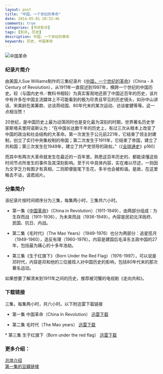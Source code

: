 ```yaml
---
layout: post
title: "中国，一个世纪的革命"
date: 2014-05-01 20:33:46
comments: true
categories: [书评影评]
tags: [影评, 历史]
description: 中国，一个世纪的革命
keywords: 历史, 中国革命
---
```


![中国革命](https://img5.doubanio.com/mpic/s3052908.jpg)

### 纪录片简介
由美国人Sue Williams制作的三集纪录片《[中国，一个世纪的革命](http://movie.douban.com/subject/2042115/)》（China - A Century of Revolution），从1911年一直叙述到1997年，横跨一个世纪的中国历史。较（与国内史书／教科书相较）为真实客观地还原了中国近百年的历史，该片中有许多在中国主流媒体上不可能看到的极为珍贵且罕见的历史镜头，如孙中山讲话、宋美龄在美筹款、访谈蒋经国、80年代末的某次运动、访谈崔健等等。这一点相当赞！

<!--more-->

20世纪，是中国历史上最为动荡同时也是变化最为深刻的时期，世界著名历史学家斯塔夫里阿诺斯认为：“在中国长达数千年的历史上，有过三次从根本上改变了中国的政治和社会结构的大革命。第一次发生于公元前221年，它结束了领主封建制，创立了实行中央集权制的帝国；第二次发生于1911年，它结束了帝国，建立了共和国；第三次发生在1949年，建立了共产党领导的政权。”（《[全球通史](http://book.douban.com/subject/1922216/)》p160）

而其中有两次大革命就发生在最近的一百年里。熟悉这百年历史的，都能读懂这些时间节点所发生的事件及其深刻影响。至于片中具体内容，实在难以尽述，一则因为文字乏力有图才有真相，二则即便能笔下生花，多半也会被和谐。是故，在这里略去不谈，请君阅片。

### 分集简介
该纪录片按时间顺序分为三集，每集两小时，三集共六小时。

* 第一集《[中国革命](http://movie.douban.com/subject/2042115/)》（China in Revolution）（1911-1949），由两部分组成：为生存而战（1911-1936），为未来而战（1936-1949）。內容是民初北洋政府、民国、抗日、内战。

* 第二集《毛时代》（The Mao Years）（1949-1976）也分为两部分：追星揽月（1949-1960），造反有理（1960-1976）。内容是建国后毛泽东主政中国的27年，包括最为痛心的十多年浩劫。

* 第三集《生于红旗下》（Born Under the Red Flag）（1976-1997），可以说是邓时代，内容是邓和他的三位接班人对中国历史的影响，包括80年代末的那次著名运动。

如果想要了解清末到1911年之间的历史，推荐被河蟹的电视剧《走向共和​》。

### 下载链接
三集，每集两小时，共六小时。以下附迅雷下载链接

* 第一集 中国革命（China In Revolution） 
[迅雷下载](thunder://QUFlZDJrOi8vfGZpbGV8JUU0JUI4JUFEJUU1JTlCJUJELiVFOSU5RCVBOSVFNSU5MSVCRCVFNyU5QSU4NCVFNCVCOCU5NiVFNyVCQSVBQS4lRTQlQjglODklRTklODMlQTglRTYlOUIlQjIlRTQlQjklOEIlRTQlQjglODkuQ2hpbmEuQS5DZW50dXJ5Lm9mLlJldm9sdXRpb24uJUU3JTk0JTlGJUU1JTlDJUE4JUU3JUJBJUEyJUU2JTk3JTk3JUU0JUI4JThCLkJvcm4uVW5kZXIudGhlLlJlZC5GbGFnLjE5OTcuRDUuSEFMRkNELVRMRihFRDIwMDAuQ09NKS5ta3Z8NTA3ODk4NTE4fEU4QTAwNzU4Q0RDOTA0NjA5MTA5QzU0QjY5MTdDQTQ5fC9aWg)

* 第二集 毛时代（The Mao years）
[迅雷下载](thunder://QUFlZDJrOi8vfGZpbGV8JUU0JUI4JUFEJUU1JTlCJUJELiVFOSU5RCVBOSVFNSU5MSVCRCVFNyU5QSU4NCVFNCVCOCU5NiVFNyVCQSVBQS4lRTQlQjglODklRTklODMlQTglRTYlOUIlQjIlRTQlQjklOEIlRTQlQkElOEMuQ2hpbmEuQS5DZW50dXJ5Lm9mLlJldm9sdXRpb24uJUU2JUFGJTlCJUU2JTk3JUI2JUU0JUJCJUEzLlRoZS5NYW8uWWVhcnMuMTk5NC5ENS5IQUxGQ0QtVExGKEVEMjAwMC5DT00pLm1rdnw1MTgyNzczNTN8NkZDODhGNTZDQzZFMUI0NTg5QTEyNDBBRUU1NTQxRjF8L1pa/)

​* 第三集 生于红旗下（Born under the red flag）
[迅雷下载](thunder://QUFlZDJrOi8vfGZpbGV8JUU0JUI4JUFEJUU1JTlCJUJELiVFOSU5RCVBOSVFNSU5MSVCRCVFNyU5QSU4NCVFNCVCOCU5NiVFNyVCQSVBQS4lRTQlQjglODklRTklODMlQTglRTYlOUIlQjIlRTQlQjklOEIlRTQlQjglODAuQ2hpbmEuQS5DZW50dXJ5Lm9mLlJldm9sdXRpb24uJUU5JTlEJUE5JUU1JTkxJUJEJUU0JUI4JUFEJUU3JTlBJTg0JUU0JUI4JUFEJUU1JTlCJUJELkNoaW5hLmluLlJldm9sdXRpb24uMTk4OS5ENS5IQUxGQ0QtVExGKEVEMjAwMC5DT00pLm1rdnw1MTI1MTI3NDN8NkRCREM4MUREOENCNUQ5REQ4OTI2M0M3NzNBQkE4MUJ8L1pa/)

### 更多介绍：
[总体介绍](http://www.360doc.com/content/11/0624/18/332078_129331107.shtml)  
​[第一集的豆瓣链接](http://movie.douban.com/subject/2042115/​)
